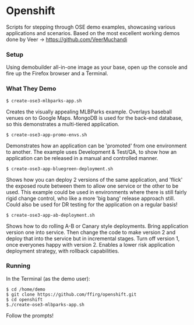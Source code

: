 # Openshift
Scripts for stepping through OSE demo examples, showcasing various applications and scenarios.
Based on the most excellent working demos done by Veer -> https://github.com/VeerMuchandi

### Setup
Using demobuilder all-in-one image as your base, open up the console and fire up the Firefox browser and a Terminal.

### What They Demo

```
$ create-ose3-mlbparks-app.sh
```

Creates the visually appealing MLBParks example. Overlays baseball venues on to Google Maps.
MongoDB is used for the back-end database, so this demonstrates a multi-tiered application.

```
$ create-ose3-app-promo-envs.sh
```

Demonstrates how an application can be 'promoted' from one environment to another. The example uses Development & Test/QA, to show how an application can be released in a manual and controlled manner.

```
$ create-ose3-app-bluegreen-deployment.sh
```

Shows how you can deploy 2 versions of the same application, and 'flick' the exposed route between them to allow one service or the other to be used. This example could be used in environments where there is still fairly rigid change control, who like a more 'big bang' release approach still. Could also be used for DR testing for the application on a regular basis!

```
$ create-ose3-app-ab-deployment.sh
```

Shows how to do rolling A-B or Canary style deployments. Bring application version one into service. Then change the code to make version 2 and deploy that into the service but in incremental stages. Turn off version 1, once everyones happy with version 2. Enables a lower risk application deployment strategy, with rollback capabilities.

### Running
In the Terminal (as the demo user):
```
$ cd /home/demo
$ git clone https://github.com/ffirg/openshift.git
$ cd openshift
$./create-ose3-mlbparks-app.sh
```
Follow the prompts!
